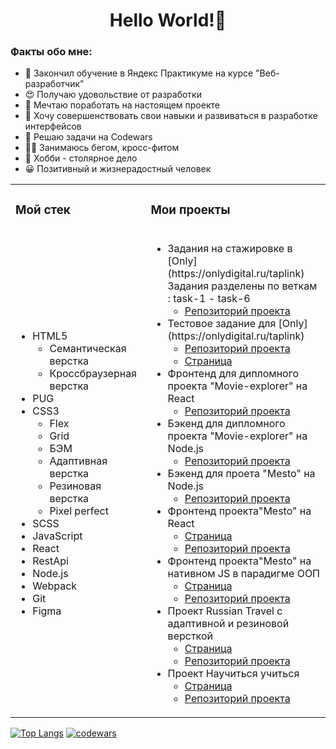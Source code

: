 <h1  align="center" >Hello World!👋 </h1>

<h3>Факты обо мне:</h3>
<ul>
  <li>📘 Закончил обучение в Яндекс Практикуме на курсе "Веб-разработчик"</li>
  <li>😍 Получаю удовольствие от разработки</li>
  <li>🎯 Мечтаю поработать на настоящем проекте</li>
  <li>🧱 Хочу совершенствовать свои навыки и развиваться в разработке интерфейсов</li>
   <li>🧠 Решаю задачи на Codewars</li>
  <li>🏃🏼 Занимаюсь бегом, кросс-фитом</li>
  <li>📐 Хобби - столярное дело</li>
  <li>😀 Позитивный и жизнерадостный человек</li>
</ul>

<table>
  <tr>
    <td><h3> Мой стек</h3></td>
    <td><h3>Мои проекты</h3></td>
  </tr>
  <tr>
    <td>
      <ul>
        <li>HTML5
        <ul>
          <li>Семантическая верстка</li>
          <li>Кроссбраузерная верстка</li>
        </ul>
        </li>
        <li>PUG</li>
        <li>CSS3
         <ul>
          <li>Flex</li>
          <li>Grid</li>
          <li>БЭМ</li>
          <li>Адаптивная верстка</li>
          <li>Резиновая верстка</li>
          <li>Pixel perfect</li>
        </ul>
          <li>SCSS</li>
        </li>
        <li>JavaScript</li>
        <li>React</li>
        <li>RestApi</li>
        <li>Node.js</li>
        <li>Webpack</li>
        <li>Git</li>
        <li>Figma</li>
      </ul>
    </td>
    <td>
      <ul>
        <li>Задания на стажировке в [Only](https://onlydigital.ru/taplink)<br>
          Задания разделены по веткам : task-1 - task-6<br>
          <ul align="top">
            <li><a href="https://github.com/Andrey1079/internship-tasks">Репозиторий проекта</a></li>
          </ul>
        </li>
        <li>Тестовое задание для [Only](https://onlydigital.ru/taplink) <br>
          <ul align="top">
            <li><a href="https://github.com/Andrey1079/test-task-for-Only">Репозиторий проекта</a></li>
            <li><a href="https://andrey1079.github.io/test-task-for-Only/">Страница</a></li>
          </ul>
        </li>
        <li>Фронтенд для дипломного проекта "Movie-explorer" на React <br>
          <ul align="top">
            <li><a href="https://github.com/Andrey1079/movies-explorer-frontend">Репозиторий проекта</a></li>
          </ul>
        </li>
        <li>Бэкенд для дипломного проекта "Movie-explorer" на Node.js <br>
          <ul align="top">
            <li><a href="https://github.com/Andrey1079/movies-explorer-api">Репозиторий проекта</a></li>
          </ul>
        </li>
        <li>Бэкенд для проета "Mesto" на Node.js <br>
          <ul align="top">
            <li><a href="https://github.com/Andrey1079/express-mesto-gha">Репозиторий проекта</a></li>
          </ul>
          </li>
        <li>Фронтенд проекта"Mesto" на React <br>
          <ul>
            <li><a href="https://andrey1079.github.io/react-mesto-auth/">Cтраница</a></li>
            <li> <a href="https://github.com/Andrey1079/react-mesto-auth">Репозиторий проекта </a></li>
          </ul>
        </li>
          <li>Фронтенд проекта"Mesto" на нативном JS в парадигме ООП<br>
          <ul>
            <li><a href="https://andrey1079.github.io/mesto/">Cтраница</a></li>
            <li> <a href="https://github.com/Andrey1079/mesto">Репозиторий проекта </a></li>
          </ul>
        </li>
         <li>Проект Russian Travel с адаптивной и резиновой версткой <br>
          <ul>
            <li><a href="https://andrey1079.github.io/russian-travel">Cтраница</a></li>
            <li><a href="https://github.com/Andrey1079/russian-travel">Репозиторий проекта </a></li>
          </ul>
        </li>
         <li>Проект Научиться учиться <br>
          <ul>
           <li><a href="https://andrey1079.github.io/how-to-learn/">Cтраница</a></li>
           <li><a href="https://github.com/Andrey1079/how-to-learn">Репозиторий проекта </a></li>
          </ul>
        </li>
        </ul>
    </td>
  </tr>
</table>

[![Top Langs](https://github-readme-stats.vercel.app/api/top-langs/?username=Andrey1079&layout=compact)](https://github.com/Andrey1079/github-readme-stats)
[![codewars](https://www.codewars.com/users/Andrey1079/badges/large)](https://www.codewars.com/users/Andrey1079)
